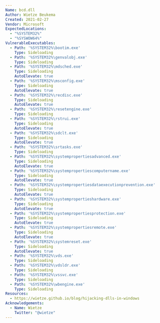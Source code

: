 ```yaml
---
Name: bcd.dll
Author: Wietze Beukema
Created: 2021-02-27
Vendor: Microsoft
ExpectedLocations:
  - "%SYSTEM32%"
  - "%SYSWOW64%"
VulnerableExecutables:
  - Path: '%SYSTEM32%\bootim.exe'
    Type: Sideloading
  - Path: '%SYSTEM32%\genvalobj.exe'
    Type: Sideloading
  - Path: '%SYSTEM32%\mdsched.exe'
    Type: Sideloading
    AutoElevate: true
  - Path: '%SYSTEM32%\msconfig.exe'
    Type: Sideloading
    AutoElevate: true
  - Path: '%SYSTEM32%\recdisc.exe'
    Type: Sideloading
    AutoElevate: true
  - Path: '%SYSTEM32%\resetengine.exe'
    Type: Sideloading
  - Path: '%SYSTEM32%\rstrui.exe'
    Type: Sideloading
    AutoElevate: true
  - Path: '%SYSTEM32%\sdclt.exe'
    Type: Sideloading
    AutoElevate: true
  - Path: '%SYSTEM32%\srtasks.exe'
    Type: Sideloading
  - Path: '%SYSTEM32%\systempropertiesadvanced.exe'
    Type: Sideloading
    AutoElevate: true
  - Path: '%SYSTEM32%\systempropertiescomputername.exe'
    Type: Sideloading
    AutoElevate: true
  - Path: '%SYSTEM32%\systempropertiesdataexecutionprevention.exe'
    Type: Sideloading
    AutoElevate: true
  - Path: '%SYSTEM32%\systempropertieshardware.exe'
    Type: Sideloading
    AutoElevate: true
  - Path: '%SYSTEM32%\systempropertiesprotection.exe'
    Type: Sideloading
    AutoElevate: true
  - Path: '%SYSTEM32%\systempropertiesremote.exe'
    Type: Sideloading
    AutoElevate: true
  - Path: '%SYSTEM32%\systemreset.exe'
    Type: Sideloading
    AutoElevate: true
  - Path: '%SYSTEM32%\vds.exe'
    Type: Sideloading
  - Path: '%SYSTEM32%\vdsldr.exe'
    Type: Sideloading
  - Path: '%SYSTEM32%\vssvc.exe'
    Type: Sideloading
  - Path: '%SYSTEM32%\wbengine.exe'
    Type: Sideloading
Resources:
  - https://wietze.github.io/blog/hijacking-dlls-in-windows
Acknowledgements:
  - Name: Wietze
    Twitter: "@wietze"
---
```



